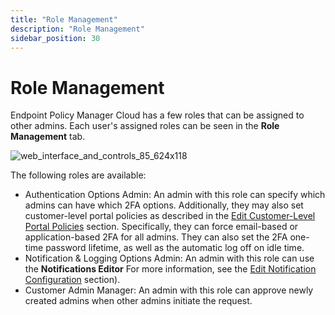 ```yaml
---
title: "Role Management"
description: "Role Management"
sidebar_position: 30
---
```


# Role Management

Endpoint Policy Manager Cloud has a few roles that can be assigned to other admins. Each user's
assigned roles can be seen in the **Role Management** tab.

![web_interface_and_controls_85_624x118](/images/endpointpolicymanager/cloud/interface/companydetails/companyadministrators/web_interface_and_controls_85_624x118.webp)

The following roles are available:

- Authentication Options Admin: An admin with this role can specify which admins can have which 2FA
  options. Additionally, they may also set customer-level portal policies as described in the
  [Edit Customer-Level Portal Policies](/docs/endpointpolicymanager/gettingstarted/cloudmanual/interface/companydetails/editcustomerlevelportalpolicies.md) section.
  Specifically, they can force email-based or application-based 2FA for all admins. They can also
  set the 2FA one-time password lifetime, as well as the automatic log off on idle time.
- Notification & Logging Options Admin: An admin with this role can use the **Notifications Editor**
  For more information, see the
  [Edit Notification Configuration](/docs/endpointpolicymanager/gettingstarted/cloudmanual/interface/companydetails/editnotificationconfiguration.md) section).
- Customer Admin Manager: An admin with this role can approve newly created admins when other admins
  initiate the request.
